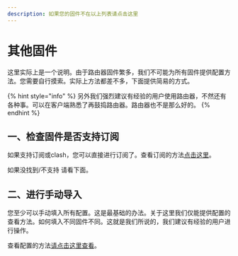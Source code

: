 ```yaml
---
description: 如果您的固件不在以上列表请点击这里
---
```


# 其他固件

这里实际上是一个说明。由于路由器固件繁多，我们不可能为所有固件提供配置方法。您需要自行摸索。实际上方法都差不多，下面提供简易的方式。

{% hint style="info" %}
另外我们强烈建议有经验的用户使用路由器，不然还有各种事。可以在客户端熟悉了再鼓捣路由器。路由器也不是那么好的。
{% endhint %}

## 一、检查固件是否支持订阅

如果支持订阅或clash，您可以直接进行订阅了。查看订阅的方法[点击这里](../../panel.md#ding-yue-tuo-guan-lian-jie)。

如果没找到/不支持 请看下面。

## 二、进行手动导入

您至少可以手动填入所有配置。这是最基础的办法。关于这里我们仅能提供配置的查看方法。如何填入不同固件不同。这就是我们所说的，我们建议有经验的用户进行操作。

查看配置的方法[请点击这里查看](../../panel.md#shou-dong-huo-qu-pei-zhi)。


